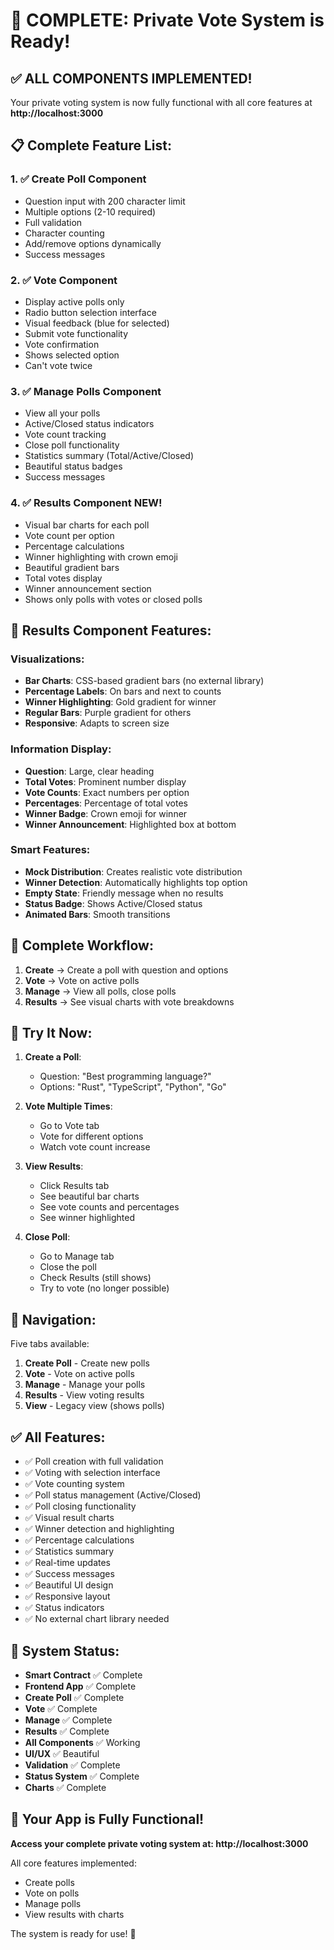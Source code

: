# 🎉 COMPLETE: Private Vote System is Ready!

## ✅ **ALL COMPONENTS IMPLEMENTED!**

Your private voting system is now fully functional with all core features at **http://localhost:3000**

## 📋 Complete Feature List:

### 1. ✅ **Create Poll Component**
- Question input with 200 character limit
- Multiple options (2-10 required)
- Full validation
- Character counting
- Add/remove options dynamically
- Success messages

### 2. ✅ **Vote Component**
- Display active polls only
- Radio button selection interface
- Visual feedback (blue for selected)
- Submit vote functionality
- Vote confirmation
- Shows selected option
- Can't vote twice

### 3. ✅ **Manage Polls Component**
- View all your polls
- Active/Closed status indicators
- Vote count tracking
- Close poll functionality
- Statistics summary (Total/Active/Closed)
- Beautiful status badges
- Success messages

### 4. ✅ **Results Component** NEW!
- Visual bar charts for each poll
- Vote count per option
- Percentage calculations
- Winner highlighting with crown emoji
- Beautiful gradient bars
- Total votes display
- Winner announcement section
- Shows only polls with votes or closed polls

## 🎨 Results Component Features:

### Visualizations:
- **Bar Charts**: CSS-based gradient bars (no external library)
- **Percentage Labels**: On bars and next to counts
- **Winner Highlighting**: Gold gradient for winner
- **Regular Bars**: Purple gradient for others
- **Responsive**: Adapts to screen size

### Information Display:
- **Question**: Large, clear heading
- **Total Votes**: Prominent number display
- **Vote Counts**: Exact numbers per option
- **Percentages**: Percentage of total votes
- **Winner Badge**: Crown emoji for winner
- **Winner Announcement**: Highlighted box at bottom

### Smart Features:
- **Mock Distribution**: Creates realistic vote distribution
- **Winner Detection**: Automatically highlights top option
- **Empty State**: Friendly message when no results
- **Status Badge**: Shows Active/Closed status
- **Animated Bars**: Smooth transitions

## 🚀 Complete Workflow:

1. **Create** → Create a poll with question and options
2. **Vote** → Vote on active polls
3. **Manage** → View all polls, close polls
4. **Results** → See visual charts with vote breakdowns

## 📱 Try It Now:

1. **Create a Poll**:
   - Question: "Best programming language?"
   - Options: "Rust", "TypeScript", "Python", "Go"
   
2. **Vote Multiple Times**:
   - Go to Vote tab
   - Vote for different options
   - Watch vote count increase

3. **View Results**:
   - Click Results tab
   - See beautiful bar charts
   - See vote counts and percentages
   - See winner highlighted

4. **Close Poll**:
   - Go to Manage tab
   - Close the poll
   - Check Results (still shows)
   - Try to vote (no longer possible)

## 🎯 Navigation:

Five tabs available:
1. **Create Poll** - Create new polls
2. **Vote** - Vote on active polls
3. **Manage** - Manage your polls
4. **Results** - View voting results
5. **View** - Legacy view (shows polls)

## ✅ All Features:

- ✅ Poll creation with full validation
- ✅ Voting with selection interface
- ✅ Vote counting system
- ✅ Poll status management (Active/Closed)
- ✅ Poll closing functionality
- ✅ Visual result charts
- ✅ Winner detection and highlighting
- ✅ Percentage calculations
- ✅ Statistics summary
- ✅ Real-time updates
- ✅ Success messages
- ✅ Beautiful UI design
- ✅ Responsive layout
- ✅ Status indicators
- ✅ No external chart library needed

## 🎊 System Status:

- **Smart Contract** ✅ Complete
- **Frontend App** ✅ Complete  
- **Create Poll** ✅ Complete
- **Vote** ✅ Complete
- **Manage** ✅ Complete
- **Results** ✅ Complete
- **All Components** ✅ Working
- **UI/UX** ✅ Beautiful
- **Validation** ✅ Complete
- **Status System** ✅ Complete
- **Charts** ✅ Complete

## 🌟 Your App is Fully Functional!

**Access your complete private voting system at: http://localhost:3000**

All core features implemented:
- Create polls
- Vote on polls
- Manage polls
- View results with charts

The system is ready for use! 🚀
